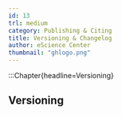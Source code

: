 ```yaml
---
id: 13
trl: medium
category: Publishing & Citing
title: Versioning & Changelog
author: eScience Center
thumbnail: "ghlogo.png"
---
```


:::Chapter{headline=Versioning}
## Versioning
